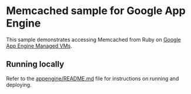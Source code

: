 # Memcached sample for Google App Engine

This sample demonstrates accessing Memcached from Ruby on
[Google App Engine Managed VMs](https://cloud.google.com/appengine).

## Running locally

Refer to the [appengine/README.md](../README.md) file for instructions on
running and deploying.
